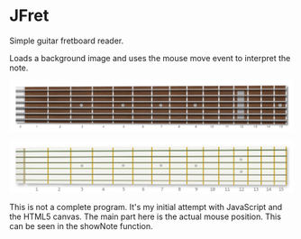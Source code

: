 # JFret

Simple guitar fretboard reader.

Loads a background image and uses the mouse move event to interpret the note.

![GitHub Logo](/fretbrd.bmp)

![GitHub Logo](/fretbrd2.bmp)


This is not a complete program. It's my initial attempt with JavaScript and the HTML5 canvas. 
The main part here is the actual mouse position.  This can be seen in the showNote function.

